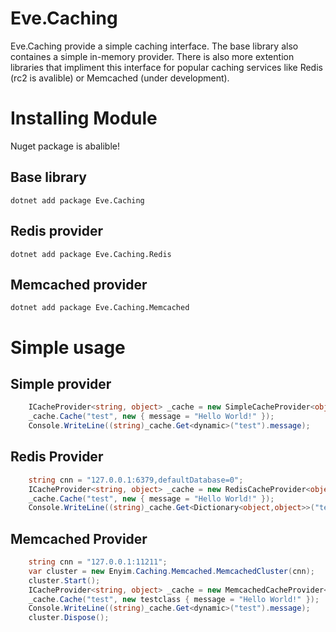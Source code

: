 # Eve.Caching

Eve.Caching provide a simple caching interface. The base library also containes a simple in-memory provider. There is also more extention libraries that impliment this interface for popular caching services like Redis (rc2 is avalible) or Memcached (under development).

# Installing Module
Nuget package is abalible!
## Base library

``` shell
dotnet add package Eve.Caching
```
## Redis provider
``` shell
dotnet add package Eve.Caching.Redis
```
## Memcached provider
``` shell
dotnet add package Eve.Caching.Memcached
```

# Simple usage

## Simple provider
``` c#
    ICacheProvider<string, object> _cache = new SimpleCacheProvider<object>();
    _cache.Cache("test", new { message = "Hello World!" });
    Console.WriteLine((string)_cache.Get<dynamic>("test").message);
```
## Redis Provider
``` c#
    string cnn = "127.0.0.1:6379,defaultDatabase=0";
    ICacheProvider<string, object> _cache = new RedisCacheProvider<object>(StackExchange.Redis.ConfigurationOptions.Parse(cnn));
    _cache.Cache("test", new { message = "Hello World!" });
    Console.WriteLine((string)_cache.Get<Dictionary<object,object>>("test")["message"]);

```

## Memcached Provider
``` c#
    string cnn = "127.0.0.1:11211";
    var cluster = new Enyim.Caching.Memcached.MemcachedCluster(cnn);
    cluster.Start();
    ICacheProvider<string, object> _cache = new MemcachedCacheProvider<object>(cluster);
    _cache.Cache("test", new testclass { message = "Hello World!" });
    Console.WriteLine((string)_cache.Get<dynamic>("test").message);
    cluster.Dispose();

```